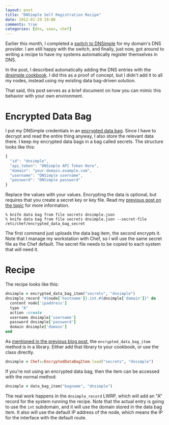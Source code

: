 ```yaml
---
layout: post
title: "DNSimple Self Registration Recipe"
date: 2012-01-29 19:00
comments: true
categories: [dns, saas, chef]
---
```


Earlier this month, I completed a
[switch to DNSimple](/blog/2012/01/02/switching-to-dnsimple/) for my
domain's DNS provider. I am still happy with the switch, and finally,
just now, got around to writing a recipe to have my systems
automatically register themselves in DNS.

In the post, I described automatically adding the DNS entries with the
[dnsimple cookbook](http://community.opscode.com/cookbooks/dnsimple).
I did this as a proof of concept, but I didn't add it to all my nodes,
instead using my existing data bag-driven solution.

That said, this post serves as a brief document on how you can mimic
this behavior with your own environment.

# Encrypted Data Bag

I put my DNSimple credentials in an
[encrypted data bag](http://wiki.opscode.com/display/chef/Encrypted+Data+Bags).
Since I have to decrypt and read the entire thing anyway, I also store
the relevant data there. I keep my encrypted data bags in a bag called
secrets. The structure looks like this:

```javascript
{
  "id": "dnsimple",
  "api_token": "DNSimple API Token Here",
  "domain": "your-domain.example.com",
  "username": "DNSimple username",
  "password": "DNSimple password"
}
```

Replace the values with your values. Encrypting the data is optional,
but requires that you create a secret key or key file. Read my
[previous post on the topic](/blog/2011/08/06/encrypted-data-bag-for-postfix-sasl-authentication/)
for more information.

```
% knife data bag from file secrets dnsimple.json
% knife data bag from file secrets dnsimple.json --secret-file /etc/chef/encrypted_data_bag_secret
```

The first command just uploads the data bag item, the second encrypts
it. Note that I manage my workstation with Chef, so I will use the
same secret file as the Chef default. The secret file needs to be
copied to each system that will need it.

# Recipe

The recipe looks like this:

```ruby
dnsimple = encrypted_data_bag_item("secrets", "dnsimple")
dnsimple_record "#{node['hostname']}.int.#{dnsimple['domain']}" do
  content node['ipaddress']
  type "A"
  action :create
  username dnsimple['username']
  password dnsimple['password']
  domain dnsimple['domain']
end
```

As
[mentioned in the previous blog post](/blog/2011/08/06/encrypted-data-bag-for-postfix-sasl-authentication/),
the `encrypted_data_bag_item` method is in a library. Either add that
library to your cookbook, or use the class directly.

```ruby
dnsimple = Chef::EncryptedDataBagItem.load("secrets", "dnsimple")
```

If you're not using an encrypted data bag, then the item can be
accessed with the normal method:

```ruby
dnsimple = data_bag_item("bagname", "dnsimple")
```

The real work happens in the `dnsimple_record` LWRP, which will add an
"A" record for the system running the recipe. Note that the actual
entry is going to use the `int` subdomain, and it will use the domain
stored in the data bag item. It also will use the default IP address
of the node, which means the IP for the interface with the default
route.
